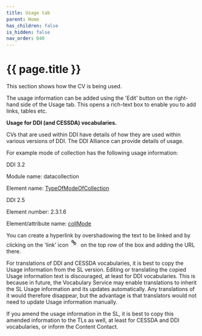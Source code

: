 ```yaml
---
title: Usage tab
parent: Home
has_children: false
is_hidden: false
nav_order: 040
---
```


# {{ page.title }}

This section shows how the CV is being used.

The usage information can be added using the 'Edit' button on the
right-hand side of the Usage tab. This opens a rich-text box to enable
you to add links, tables etc.

**Usage for DDI (and CESSDA) vocabularies.**

CVs that are used within DDI have details of how they are used within
various versions of DDI. The DDI Alliance can provide details of
usage.

For example mode of collection has the following usage information:

DDI 3.2

Module name: datacollection

Element name: [TypeOfModeOfCollection](http://www.ddialliance.org/Specification/DDI-Lifecycle/3.2/XMLSchema/FieldLevelDocumentation/schemas/datacollection_xsd/elements/TypeOfModeOfCollection.html)

DDI 2.5

Element number: 2.3.1.6

Element/attribute name: [collMode](http://www.ddialliance.org/Specification/DDI-Codebook/2.5/XMLSchema/field_level_documentation_files/schemas/codebook_xsd/elements/collMode.html)

You can create a hyperlink by overshadowing the text to be linked and
by clicking on the 'link' icon ![Image 29](images/image29.png "Image 29")
on the top row of the box and adding the URL there.

For translations of DDI and CESSDA vocabularies, it is best to copy
the Usage information from the SL version. Editing or translating the
copied Usage information text is discouraged, at least for DDI
vocabularies. This is because in future, the Vocabulary Service may enable
translations to inherit the SL Usage information and its updates
automatically. Any translations of it would therefore disappear, but
the advantage is that translators would not need to update Usage
information manually.

If you amend the usage information in the SL, it is best to copy this
amended information to the TLs as well, at least for CESSDA and DDI
vocabularies, or inform the Content Contact.
